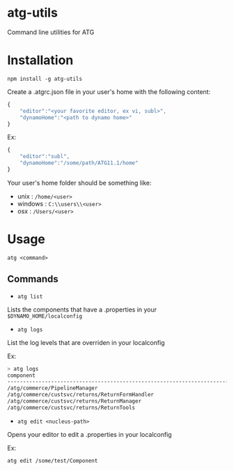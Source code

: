 atg-utils
===

Command line utilities for ATG


# Installation

`npm install -g atg-utils`

Create a .atgrc.json file in your user's home with the following content:

```js
{
    "editor":"<your favorite editor, ex vi, subl>",
    "dynamoHome":"<path to dynamo home>"
}

```

Ex:

```js
{
    "editor":"subl",
    "dynamoHome":"/some/path/ATG11.1/home"
}

```

Your user's home folder should be something like:

 - unix : `/home/<user>`
 - windows : `C:\\users\\<user>`
 - osx : `/Users/<user>`


# Usage

`atg <command>`

## Commands

- `atg list`

Lists the components that have a .properties in your `$DYNAMO_HOME/localconfig`

- `atg logs`

List the log levels that are overriden in your localconfig

Ex:

```sh
> atg logs
component                                                                                        loggingDebug  loggingInfo
-----------------------------------------------------------------------------------------------  ------------  ----------                                                                                                              
/atg/commerce/PipelineManager                                                                    false         true       
/atg/commerce/custsvc/returns/ReturnFormHandler                                                  true                     
/atg/commerce/custsvc/returns/ReturnManager                                                      false                    
/atg/commerce/custsvc/returns/ReturnTools                                                        true           
```

- `atg edit <nucleus-path>`

Opens your editor to edit a .properties in your localconfig

Ex:

`atg edit /some/test/Component`